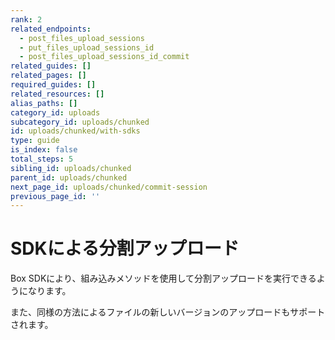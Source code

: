```yaml
---
rank: 2
related_endpoints:
  - post_files_upload_sessions
  - put_files_upload_sessions_id
  - post_files_upload_sessions_id_commit
related_guides: []
related_pages: []
required_guides: []
related_resources: []
alias_paths: []
category_id: uploads
subcategory_id: uploads/chunked
id: uploads/chunked/with-sdks
type: guide
is_index: false
total_steps: 5
sibling_id: uploads/chunked
parent_id: uploads/chunked
next_page_id: uploads/chunked/commit-session
previous_page_id: ''
---
```

# SDKによる分割アップロード

Box SDKにより、組み込みメソッドを使用して分割アップロードを実行できるようになります。

<Samples id="x_chunked_uploads" variant="automatic">

</Samples>

また、同様の方法によるファイルの新しいバージョンのアップロードもサポートされます。

<Samples id="x_chunked_uploads" variant="automatic_new_version">

</Samples>

